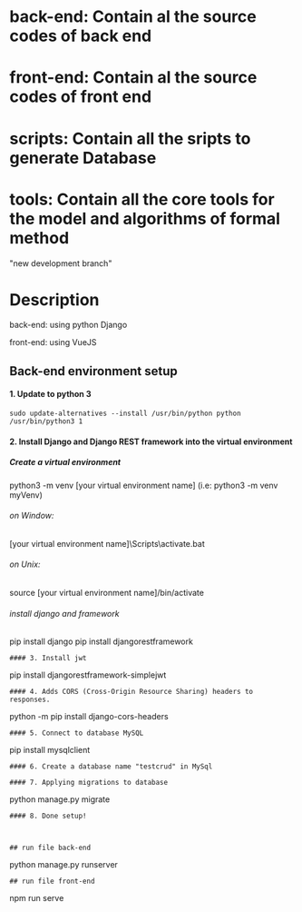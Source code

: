 # back-end: Contain al the source codes of back end
# front-end: Contain al the source codes of front end
# scripts: Contain all the sripts to generate Database 
# tools: Contain all the core tools for the model and algorithms of formal method

"new development branch" 
# Description

back-end: using python Django

front-end: using VueJS


## Back-end environment setup
#### 1. Update to python 3 
```
sudo update-alternatives --install /usr/bin/python python /usr/bin/python3 1
```
#### 2. Install Django and Django REST framework into the virtual environment
##### Create a virtual environment
python3 -m venv [your virtual environment name] (i.e: python3 -m venv myVenv)
###### on Window:
[your virtual environment name]\Scripts\activate.bat
###### on Unix:
source [your virtual environment name]/bin/activate
###### install django and framework
pip install django
pip install djangorestframework
```
#### 3. Install jwt
```
pip install djangorestframework-simplejwt
```
#### 4. Adds CORS (Cross-Origin Resource Sharing) headers to responses.
```
python -m pip install django-cors-headers
```
#### 5. Connect to database MySQL
```
pip install mysqlclient
```
#### 6. Create a database name "testcrud" in MySql

#### 7. Applying migrations to database
```
python manage.py migrate
```
#### 8. Done setup!
                                           
                                           

## run file back-end 
```
python manage.py runserver
```
## run file front-end
```
npm run serve
```

